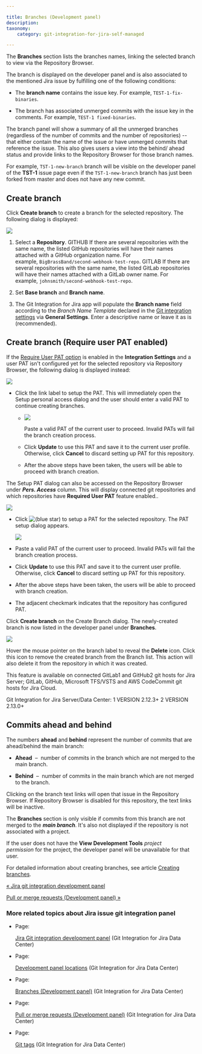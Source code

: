 ```yaml
---

title: Branches (Development panel)
description:
taxonomy:
    category: git-integration-for-jira-self-managed

---
```


The **Branches** section lists the branches names, linking the selected branch to view via the Repository Browser.

The branch is displayed on the developer panel and is also associated to the mentioned Jira issue by fulfilling one of the following conditions:

*   The **branch name** contains the issue key. For example, `TEST-1-fix-binaries`.

*   The branch has associated unmerged commits with the issue key in the comments. For example, `TEST-1 fixed-binaries`.


The branch panel will show a summary of all the unmerged branches (regardless of the number of commits and the number of repositories) -- that either contain the name of the issue or have unmerged commits that reference the issue. This also gives users a view into the behind/ ahead status and provide links to the Repository Browser for those branch names.

For example, `TST-1-new-branch` branch will be visible on the developer panel of the **TST-1** issue page even if the `TST-1-new-branch` branch has just been forked from master and does not have any new commit.

## Create branch

Click **Create branch** to create a branch for the selected repository. The following dialog is displayed:

![](https://bigbrassband.atlassian.net/wiki/download/thumbnails/1930399090/dev-panel-create-branch-dlg(c).png?version=1&modificationDate=1630642920515&cacheVersion=1&api=v2&width=544&height=272)

1.  Select a **Repository**.
    GITHUB If there are several repositories with the same name, the listed GitHub repositories will have their names attached with a GitHub organization name. For example, `BigBrassBand/second-webhook-test-repo`.
    GITLAB If there are several repositories with the same name, the listed GitLab repositories will have their names attached with a GitLab owner name. For example, `johnsmith/second-webhook-test-repo`.

2.  Set **Base branch** and **Branch name**.

3.  The Git Integration for Jira app will populate the **Branch name** field according to the _Branch Name Template_ declared in the [Git integration settings](/wiki/spaces/GIJDC/pages/1207795905/Git+integration+features) [](https://bigbrassband.com/git-integration-for-jira/documentation/general-settings.html#git_int_options)via **General Settings**. Enter a descriptive name or leave it as is (recommended).


## Create branch (Require user PAT enabled)

If the [Require User PAT option](/wiki/spaces/GIJDC/pages/317390849) is enabled in the **Integration Settings** and a user PAT isn't configured yet for the selected repository via Repository Browser, the following dialog is displayed instead:

![](https://bigbrassband.atlassian.net/wiki/download/thumbnails/1930399090/gitserver-create-branch-req-user-pat-enabled.png?version=3&modificationDate=1630669620374&cacheVersion=1&api=v2&width=550&height=276)

*   Click the link label to setup the PAT. This will immediately open the Setup personal access dialog and the user should enter a valid PAT to continue creating branches.

    *   ![](https://bigbrassband.atlassian.net/wiki/download/thumbnails/1930399090/gitserver-setup-your-user-pat-dlg-new(c).png?version=1&modificationDate=1630668474897&cacheVersion=1&api=v2&width=578&height=318)

        Paste a valid PAT of the current user to proceed. Invalid PATs will fail the branch creation process.

    *   Click **Update** to use this PAT and save it to the current user profile. Otherwise, click **Cancel** to discard setting up PAT for this repository.

    *   After the above steps have been taken, the users will be able to proceed with branch creation.



The Setup PAT dialog can also be accessed on the Repository Browser under _**Pers. Access**_ column. This will display connected git repositories and which repositories have **Required User PAT** feature enabled..

![](https://bigbrassband.atlassian.net/wiki/download/thumbnails/1930399090/gitserver-repo-browser-setup-pat-highlight.png?version=1&modificationDate=1630669274634&cacheVersion=1&api=v2&width=680&height=381)

*   Click ![(blue star)](/wiki/s/-1639011364/6452/8b4898d3c114827e64ec143b4fa79bb76a6cfa5b/_/images/icons/emoticons/star_blue.png) to setup a PAT for the selected repository. The PAT setup dialog appears.

    ![](https://bigbrassband.atlassian.net/wiki/download/thumbnails/1930399090/gitserver-setup-your-user-pat-dlg-new(c).png?version=1&modificationDate=1630668474897&cacheVersion=1&api=v2&width=544&height=300)
*   Paste a valid PAT of the current user to proceed. Invalid PATs will fail the branch creation process.

*   Click **Update** to use this PAT and save it to the current user profile. Otherwise, click **Cancel** to discard setting up PAT for this repository.

*   After the above steps have been taken, the users will be able to proceed with branch creation.

*   The adjacent checkmark indicates that the repository has configured PAT.



Click **Create branch** on the Create Branch dialog. The newly-created branch is now listed in the developer panel under **Branches**.

![](https://bigbrassband.atlassian.net/wiki/download/thumbnails/1930399090/dev-panel-delete-branch-on-hover.png?version=1&modificationDate=1630642921461&cacheVersion=1&api=v2&width=319&height=157)

Hover the mouse pointer on the branch label to reveal the **Delete** icon. Click this icon to remove the created branch from the Branch list. This action will also delete it from the repository in which it was created.

This feature is available on connected GitLab1 and GitHub2 git hosts for Jira Server; GitLab, GitHub, Microsoft TFS/VSTS and AWS CodeCommit git hosts for Jira Cloud.

Git Integration for Jira Server/Data Center:
1 VERSION 2.12.3+
2 VERSION 2.13.0+

## Commits ahead and behind

The numbers **ahead** and **behind** represent the number of commits that are ahead/behind the main branch:

*   **Ahead**  –  number of commits in the branch which are not merged to the main branch.

*   **Behind**  –  number of commits in the main branch which are not merged to the branch.


Clicking on the branch text links will open that issue in the Repository Browser. If Repository Browser is disabled for this repository, the text links will be inactive.

The **Branches** section is only visible if commits from this branch are not merged to the _**main branch**_. It's also not displayed if the repository is not associated with a project.

If the user does not have the **View Development Tools** _project permission_ for the project, the developer panel will be unavailable for that user.

For detailed information about creating branches, see article [Creating branches](/git-integration-for-jira-self-managed/Creating-branches).

[« Jira git integration development panel](/wiki/spaces/GIJDC/pages/1930399012/Jira+Git+integration+development+panel)

[Pull or merge requests (Development panel) »](/wiki/spaces/GIJDC/pages/1930399144)

### More related topics about Jira issue git integration panel

*   Page:

    [Jira Git integration development panel](/wiki/spaces/GIJDC/pages/1930399012/Jira+Git+integration+development+panel) (Git Integration for Jira Data Center)

*   Page:

    [Development panel locations](/wiki/spaces/GIJDC/pages/1930399041/Development+panel+locations) (Git Integration for Jira Data Center)

*   Page:

    [Branches (Development panel)](/wiki/spaces/GIJDC/pages/1930399090) (Git Integration for Jira Data Center)

*   Page:

    [Pull or merge requests (Development panel)](/wiki/spaces/GIJDC/pages/1930399144) (Git Integration for Jira Data Center)

*   Page:

    [Git tags](/git-integration-for-jira-self-managed/Git-tags) (Git Integration for Jira Data Center)